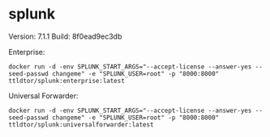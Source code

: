 # splunk

Version: 7.1.1
Build: 8f0ead9ec3db

Enterprise:
```console
docker run -d -env SPLUNK_START_ARGS="--accept-license --answer-yes --seed-passwd changeme" -e "SPLUNK_USER=root" -p "8000:8000" ttldtor/splunk:enterprise:latest
```

Universal Forwarder:
```console
docker run -d -env SPLUNK_START_ARGS="--accept-license --answer-yes --seed-passwd changeme" -e "SPLUNK_USER=root" -p "8000:8000" ttldtor/splunk:universalforwarder:latest
```